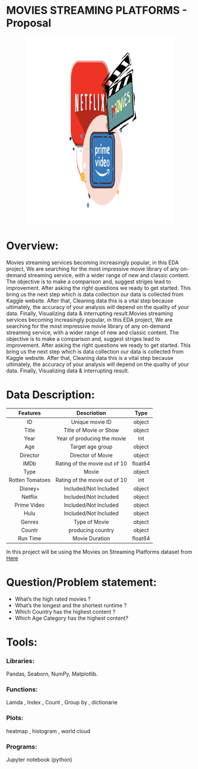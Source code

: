 # MOVIES STREAMING PLATFORMS - Proposal
<p align="center">
<img src="https://github.com/ZainahAlshehri/Movies_Streaming_Platforms_EDA/blob/main/Proposal%20image.png" width="400" height="500" />
  </p>
  
# Overview:
Movies streaming services becoming increasingly popular, in this EDA project, We are searching for the most impressive movie library of any on-demand streaming service, with a wider range of new and classic content.
The objective is to make a comparison and, suggest striges lead to improvement.  After asking the right questions we ready to get started. This bring us the next step which is data collection our data is collected from Kaggle website. After that,  Cleaning data this is a vital step because ultimately, the accuracy of your analysis will depend on the quality of your data.
Finally, Visualizing data & interrupting result.Movies streaming services becoming increasingly popular, in this EDA project, We are searching for the most impressive movie library of any on-demand streaming service, with a wider range of new and classic content.
The objective is to make a comparison and, suggest striges lead to improvement.  After asking the right questions we ready to get started. This bring us the next step which is data collection our data is collected from Kaggle website. After that,  Cleaning data this is a vital step because ultimately, the accuracy of your analysis will depend on the quality of your data.
Finally, Visualizing data & interrupting result.

# Data Description:
|Features |Descriotion|Type
|:-------:|:-------------:|:-------:|
ID|Unique movie ID|object
Title|Title of Movie or Show|object
Year|Year of producing the movie|int
Age|Target age group|object
Director|Director of Movie|object
IMDb|Rating of the movie out of 10|float64
Type|Movie |object
Rotten Tomatoes|Rating of the movie out of 10|int
Disney+|Included/Not Included|object
Netflix|Included/Not Included|object
Prime Video|Included/Not Included|object|
Hulu|Included/Not Included|object
Genres|Type of Movie|object
Countr|producing country|object
Run Time|Movie Duration|float64

In this project will be using the Movies on Streaming Platforms dataset from [Here](https://www.kaggle.com/ruchi798/movies-on-netflix-prime-video-hulu-and-disney) 
# Question/Problem statement:
* What’s the high rated movies ? 
* What’s the longest and the shortest runtime ?
* Which Country has the highest content ? 
* Which Age Category has the highest content?

# Tools:
### Libraries:
Pandas, Seaborn, NumPy, Matplotlib.
### Functions: 
Lamda , Index , Count , Group by , dictionarie 
### Plots:
heatmap , histogram , world cloud  
### Programs: 
Jupyter notebook (python)






